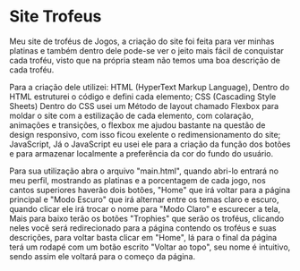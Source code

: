 # Site Trofeus

Meu site de troféus de Jogos, a criação do site foi feita para ver minhas platinas e também dentro dele pode-se ver o jeito mais fácil de conquistar cada troféu, visto que na própria steam não temos uma boa descrição de cada troféu.

Para a criação dele utilizei:
HTML (HyperText Markup Language), Dentro do HTML estruturei o código e defini cada elemento;
CSS (Cascading Style Sheets) Dentro do CSS usei um Método de layout chamado Flexbox para moldar o site com a estilização de cada elemento, com colaração, animações e transições, o flexbox me ajudou bastante na questão de design responsivo, com isso ficou exelente o redimensionamento do site;
JavaScript, Já o JavaScript eu usei ele para a criação da função dos botões e para armazenar localmente a preferência da cor do fundo do usuário.

Para sua utilização abra o arquivo "main.html", quando abri-lo entrará no meu perfil, mostrando as platinas e a porcentagem de cada jogo, nos cantos superiores haverão dois botões, "Home" que irá voltar para a página principal e "Modo Escuro" que irá alternar entre os temas claro e escuro, quando clicar ele irá trocar o nome para "Modo Claro" e escurecer a tela, Mais para baixo terão os botões "Trophies" que serão os troféus, clicando neles você será redirecionado para a página contendo os troféus e suas descrições, para voltar basta clicar em "Home", lá para o final da página terá um rodapé com um botão escrito "Voltar ao topo", seu nome é intuitivo, sendo assim ele voltará para o começo da página.
